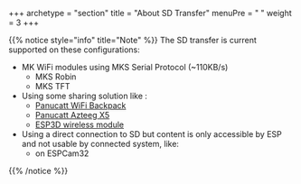 +++
archetype = "section"
title = "About SD Transfer"
menuPre = "<i class='fas fa-sd-card'></i> "
weight = 3
+++

{{% notice style="info" title="Note"  %}}
The SD transfer is current supported on these configurations:
  * MK WiFi modules using MKS Serial Protocol (~110KB/s)
     - MKS Robin 
     - MKS TFT
  * Using some sharing solution like : 
    - [Panucatt WiFi Backpack](https://www.panucatt.com/ProductDetails.asp?ProductCode=WB8266)
    - [Panucatt Azteeg X5](http://www.panucatt.com/azteeg_X5_mini_reprap_3d_printer_controller_p/ax5mini.htm)
    - [ESP3D wireless module](https://oshwhub.com/liqijian101/esp3d_esp32__camer-v2)
  * Using a direct connection to SD but content is only accessible by ESP and not usable by connected system, like:
    -  on ESPCam32

{{% /notice %}}